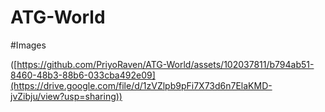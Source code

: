 # ATG-World

#Images 

 ([https://github.com/PriyoRaven/ATG-World/assets/102037811/b794ab51-8460-48b3-88b6-033cba492e09](https://drive.google.com/file/d/1zVZlpb9pFi7X73d6n7ElaKMD-jvZibju/view?usp=sharing))

